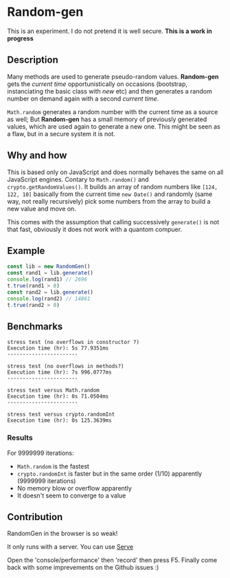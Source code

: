 # Random-gen

This is an experiment. I do not pretend it is well secure. **This is a work in progress**

## Description

Many methods are used to generate pseudo-random values. **Random-gen** gets the *current time* opportunistically on occasions (bootstrap, instanciating the basic class with *new* etc) and then generates a random number on demand again with a second *current time*.

`Math.random` generates a random number with the current time as a source as well; But **Random-gen** has a small memory of previously generated values, which are used again to generate a new one. This might be seen as a flaw, but in a secure system it is not.

## Why and how

This is based only on JavaScript and does normally behaves the same on all JavaScript engines. Contary to `Math.random()` and `crypto.getRandomValues()`.
It builds an array of random numbers like `[124, 122, 10]` basically from the current time `new Date()` and randomly (same way, not really recursively) pick some numbers from the array to build a new value and move on.

This comes with the assumption that calling successively `generate()` is not that fast, obviously it does not work with a quantom compuer.

## Example

```js
const lib = new RandomGen()
const rand1 = lib.generate()
console.log(rand1) // 2696
t.true(rand1 > 0)
const rand2 = lib.generate()
console.log(rand2) // 14861
t.true(rand2 > 0)
```

## Benchmarks

    stress test (no overflows in constructor ?)
    Execution time (hr): 5s 77.9351ms
    -----------------------

    stress test (no overflows in methods?)
    Execution time (hr): 7s 996.0777ms
    -----------------------

    stress test versus Math.random
    Execution time (hr): 0s 71.0504ms
    -----------------------

    stress test versus crypto.randomInt
    Execution time (hr): 0s 125.3639ms

### Results

For 9999999 iterations:

- `Math.random` is the fastest
- `crypto.randomInt` is faster but in the same order (1/10) apparently (9999999 iterations)
- No memory blow or overflow apparently
- It doesn't seem to converge to a value

## Contribution

RandomGen in the browser is so weak!

It only runs with a server. You can use <a href="https://www.npmjs.com/package/serve">Serve</a>

Open the 'console/performance' then 'record' then press F5. Finally come back with some imprevements on the Github issues :) 
